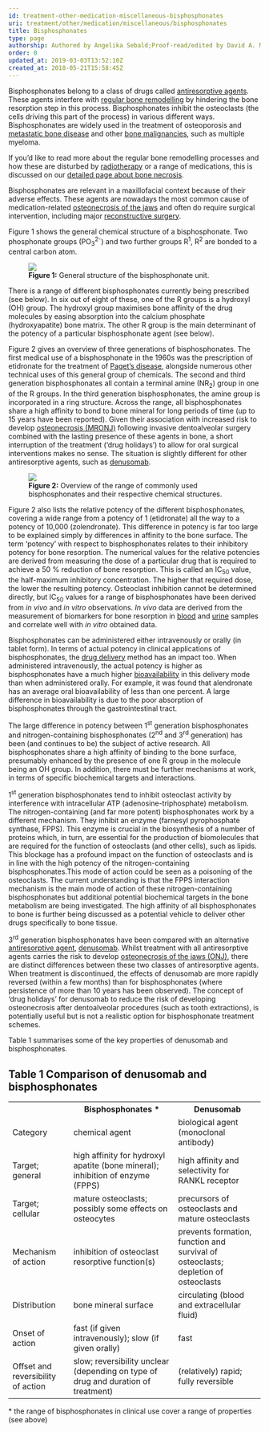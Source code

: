 ```yaml
---
id: treatment-other-medication-miscellaneous-bisphosphonates
uri: treatment/other/medication/miscellaneous/bisphosphonates
title: Bisphosphonates
type: page
authorship: Authored by Angelika Sebald;Proof-read/edited by David A. Mitchell
order: 0
updated_at: 2019-03-03T13:52:10Z
created_at: 2018-05-21T15:58:45Z
---
```


<p>Bisphosphonates belong to a class of drugs called <a href="/treatment/other/medication/miscellaneous/antiresorptive">antiresorptive agents</a>.
    These agents interfere with <a href="/diagnosis/a-z/necrosis/hard/detailed">regular bone remodelling</a>    by hindering the bone resorption step in this process. Bisphosphonates
    inhibit the osteoclasts (the cells driving this part of the
    process) in various different ways. Bisphosphonates are widely
    used in the treatment of osteoporosis and <a href="/diagnosis/a-z/tumour/metastases">metastatic bone disease</a>    and other <a href="/diagnosis/a-z/bone-lesion">bone malignancies</a>,
    such as multiple myeloma.</p>
<aside>
    <p>If you’d like to read more about the regular bone remodelling
        processes and how these are disturbed by <a href="/treatment/radiotherapy">radiotherapy</a>        or a range of medications, this is discussed on our
        <a href="/diagnosis/a-z/necrosis/hard/detailed">detailed page about bone necrosis</a>.</p>
</aside>
<p>Bisphosphonates are relevant in a maxillofacial context because
    of their adverse effects. These agents are nowadays the most
    common cause of medication-related <a href="/diagnosis/a-z/necrosis/hard/detailed">osteonecrosis of the jaws</a>    and often do require surgical intervention, including major
    <a href="/treatment/surgery/reconstruction">reconstructive surgery</a>.</p>
<p>Figure 1 shows the general chemical structure of a bisphosphonate.
    Two phosphonate groups (PO<sub>3</sub><sup>2-</sup>) and
    two further groups R<sup>1</sup>, R<sup>2</sup> are bonded
    to a central carbon atom.</p>
<figure><img src="/treatment-other-medication-miscellaneous-bisphosphonates-figure1.png">
    <figcaption><strong>Figure 1:</strong> General structure of the bisphosphonate
        unit.</figcaption>
</figure>
<p>There is a range of different bisphosphonates currently being
    prescribed (see below). In six out of eight of these, one
    of the R groups is a hydroxyl (OH) group. The hydroxyl group
    maximises bone affinity of the drug molecules by easing absorption
    into the calcium phosphate (hydroxyapatite) bone matrix.
    The other R group is the main determinant of the potency
    of a particular bisphosphonate agent (see below).</p>
<p>Figure 2 gives an overview of three generations of bisphosphonates.
    The first medical use of a bisphosphonate in the 1960s was
    the prescription of etidronate for the treatment of <a href="/diagnosis/a-z/bone-lesion">Paget’s disease</a>,
    alongside numerous other technical uses of this general group
    of chemicals. The second and third generation bisphosphonates
    all contain a terminal amine (NR<sub>2</sub>) group in one
    of the R groups. In the third generation bisphosphonates,
    the amine group is incorporated in a ring structure. Across
    the range, all bisphosphonates share a high affinity to bond
    to bone mineral for long periods of time (up to 15 years
    have been reported). Given their association with increased
    risk to develop <a href="/diagnosis/a-z/necrosis/hard/detailed">osteonecrosis (MRONJ)</a>    following invasive dentoalveolar surgery combined with the
    lasting presence of these agents in bone, a short interruption
    of the treatment (‘drug holidays’) to allow for oral surgical
    interventions makes no sense. The situation is slightly different
    for other antiresorptive agents, such as <a href="/treatment/other/medication/miscellaneous/denusomab">denusomab</a>.</p>
<figure><img src="/treatment-other-medication-miscellaneous-bisphosphonates-figure2.png">
    <figcaption><strong>Figure 2:</strong> Overview of the range of commonly
        used bisphosphonates and their respective chemical structures.</figcaption>
</figure>
<p>Figure 2 also lists the relative potency of the different bisphosphonates,
    covering a wide range from a potency of 1 (etidronate) all
    the way to a potency of 10,000 (zolendronate). This difference
    in potency is far too large to be explained simply by differences
    in affinity to the bone surface. The term ‘potency’ with
    respect to bisphosphonates relates to their inhibitory potency
    for bone resorption. The numerical values for the relative
    potencies are derived from measuring the dose of a particular
    drug that is required to achieve a 50 % reduction of bone
    resorption. This is called an IC<sub>50</sub> value, the
    half-maximum inhibitory concentration. The higher that required
    dose, the lower the resulting potency. Osteoclast inhibition
    cannot be determined directly, but IC<sub>50</sub> values
    for a range of bisphosphonates have been derived from <i>in vivo</i>    and <i>in vitro</i> observations. <i>In vivo</i> data are
    derived from the measurement of biomarkers for bone resorption
    in <a href="/diagnosis/tests/blood-tests">blood</a> and
    <a href="/diagnosis/tests/urine-tests">urine</a> samples and correlate well with <i>in vitro</i>        obtained data.</p>
<p>Bisphosphonates can be administered either intravenously or orally
    (in tablet form). In terms of actual potency in clinical
    applications of bisphosphonates, the <a href="/treatment/other/medication/delivery">drug delivery</a>    method has an impact too. When administered intravenously,
    the actual potency is higher as bisphosphonates have a much
    higher <a href="/treatment/other/medication/delivery">bioavailability</a>    in this delivery mode than when administered orally. For
    example, it was found that alendronate has an average oral
    bioavailability of less than one percent. A large difference
    in bioavailability is due to the poor absorption of bisphosphonates
    through the gastrointestinal tract.</p>
<p>The large difference in potency between 1<sup>st</sup> generation
    bisphosphonates and nitrogen-containing bisphosphonates (2<sup>nd</sup>    and 3<sup>rd</sup> generation) has been (and continues to
    be) the subject of active research. All bisphosphonates share
    a high affinity of binding to the bone surface, presumably
    enhanced by the presence of one R group in the molecule being
    an OH group. In addition, there must be further mechanisms
    at work, in terms of specific biochemical targets and interactions.</p>
<p>1<sup>st</sup> generation bisphosphonates tend to inhibit osteoclast
    activity by interference with intracellular ATP (adenosine-triphosphate)
    metabolism. The nitrogen-containing (and far more potent)
    bisphosphonates work by a different mechanism. They inhibit
    an enzyme (farnesyl pyrophosphate synthase, FPPS). This enzyme
    is crucial in the biosynthesis of a number of proteins which,
    in turn, are essential for the production of biomolecules
    that are required for the function of osteoclasts (and other
    cells), such as lipids. This blockage has a profound impact
    on the function of osteoclasts and is in line with the high
    potency of the nitrogen-containing bisphosphonates.This mode
    of action could be seen as a poisoning of the osteoclasts.
    The current understanding is that the FPPS interaction mechanism
    is the main mode of action of these nitrogen-containing bisphosphonates
    but additional potential biochemical targets in the bone
    metabolism are being investigated. The high affinity of all
    bisphosphonates to bone is further being discussed as a potential
    vehicle to deliver other drugs specifically to bone tissue.</p>
<p>3<sup>rd</sup> generation bisphosphonates have been compared
    with an alternative <a href="/treatment/other/medication/miscellaneous/antiresorptive">antiresorptive agent</a>,
    <a href="/treatment/other/medication/miscellaneous/denusomab">denusomab</a>.
    Whilst treatment with all antiresorptive agents carries the
    risk to develop <a href="/diagnosis/a-z/necrosis/hard/more-info">osteonecrosis of the jaws (ONJ)</a>,
    there are distinct differences between these two classes
    of antiresorptive agents. When treatment is discontinued,
    the effects of denusomab are more rapidly reversed (within
    a few months) than for bisphosphonates (where persistence
    of more than 10 years has been observed). The concept of
    ‘drug holidays’ for denusomab to reduce the risk of developing
    osteonecrosis after dentoalveolar procedures (such as tooth
    extractions), is potentially useful but is not a realistic
    option for bisphosphonate treatment schemes.</p>
<p>Table 1 summarises some of the key properties of denusomab and
    bisphosphonates.</p>
<h2>Table 1 Comparison of denusomab and bisphosphonates</h2>
<table>
    <tbody>
        <tr>
            <th></th>
            <th> Bisphosphonates *</th>
            <th> Denusomab</th>
        </tr>
        <tr>
            <td> Category</td>
            <td> chemical agent</td>
            <td> biological agent (monoclonal antibody)</td>
        </tr>
        <tr>
            <td> Target; general</td>
            <td> high affinity for hydroxyl apatite (bone mineral);
                inhibition of enzyme (FPPS)</td>
            <td> high affinity and selectivity for RANKL receptor</td>
        </tr>
        <tr>
            <td> Target; cellular</td>
            <td> mature osteoclasts; possibly some effects on osteocytes</td>
            <td>
            precursors of osteoclasts and mature osteoclasts</td>
        </tr>
        <tr>
            <td> Mechanism of action</td>
            <td> inhibition of osteoclast resorptive function(s)</td>
            <td>
            prevents formation, function and survival of osteoclasts;
                depletion of osteoclasts</td>
        </tr>
        <tr>
            <td> Distribution</td>
            <td> bone mineral surface</td>
            <td> circulating (blood and extracellular fluid)</td>
        </tr>
        <tr>
            <td> Onset of action</td>
            <td> fast (if given intravenously); slow (if given orally)</td>
            <td>
            fast</td>
        </tr>
        <tr>
            <td> Offset and reversibility of action</td>
            <td> slow; reversibility unclear (depending on type of
                drug and duration of treatment)</td>
            <td> (relatively) rapid; fully reversible</td>
        </tr>
    </tbody>
</table>
<p>* the range of bisphosphonates in clinical use cover a range
    of properties (see above)</p>
